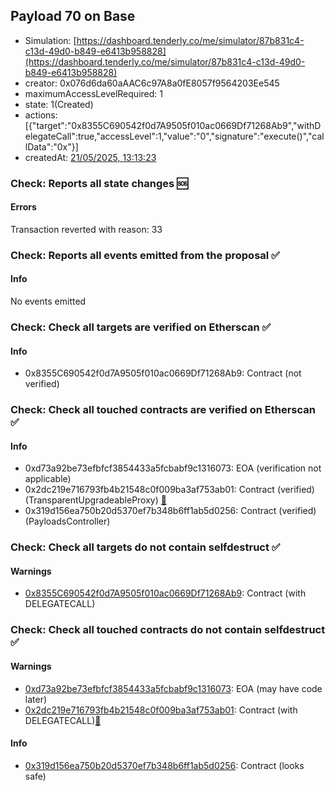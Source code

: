 ## Payload 70 on Base

- Simulation: [https://dashboard.tenderly.co/me/simulator/87b831c4-c13d-49d0-b849-e6413b958828](https://dashboard.tenderly.co/me/simulator/87b831c4-c13d-49d0-b849-e6413b958828)
- creator: 0x076d6da60aAAC6c97A8a0fE8057f9564203Ee545
- maximumAccessLevelRequired: 1
- state: 1(Created)
- actions: [{"target":"0x8355C690542f0d7A9505f010ac0669Df71268Ab9","withDelegateCall":true,"accessLevel":1,"value":"0","signature":"execute()","callData":"0x"}]
- createdAt: [21/05/2025, 13:13:23](https://basescan.org/tx/0xa398f101b950d690304caf4e5e68bd7b5e095b220e8e8e9225b285a2b2593c77)

### Check: Reports all state changes :sos:

#### Errors

Transaction reverted with reason: 33

### Check: Reports all events emitted from the proposal :white_check_mark:

#### Info

No events emitted

### Check: Check all targets are verified on Etherscan :white_check_mark:

#### Info

- 0x8355C690542f0d7A9505f010ac0669Df71268Ab9: Contract (not verified) 

### Check: Check all touched contracts are verified on Etherscan :white_check_mark:

#### Info

- 0xd73a92be73efbfcf3854433a5fcbabf9c1316073: EOA (verification not applicable)
- 0x2dc219e716793fb4b21548c0f009ba3af753ab01: Contract (verified) (TransparentUpgradeableProxy) [:ghost:](https://github.com/bgd-labs/aave-address-book "GovernanceV3Base.PAYLOADS_CONTROLLER")
- 0x319d156ea750b20d5370ef7b348b6ff1ab5d0256: Contract (verified) (PayloadsController) 

### Check: Check all targets do not contain selfdestruct :white_check_mark:

#### Warnings

- [0x8355C690542f0d7A9505f010ac0669Df71268Ab9](https://basescan.org/address/0x8355C690542f0d7A9505f010ac0669Df71268Ab9): Contract (with DELEGATECALL)

### Check: Check all touched contracts do not contain selfdestruct :white_check_mark:

#### Warnings

- [0xd73a92be73efbfcf3854433a5fcbabf9c1316073](https://basescan.org/address/0xd73a92be73efbfcf3854433a5fcbabf9c1316073): EOA (may have code later)
- [0x2dc219e716793fb4b21548c0f009ba3af753ab01](https://basescan.org/address/0x2dc219e716793fb4b21548c0f009ba3af753ab01): Contract (with DELEGATECALL)[:ghost:](https://github.com/bgd-labs/aave-address-book "GovernanceV3Base.PAYLOADS_CONTROLLER")

#### Info

- [0x319d156ea750b20d5370ef7b348b6ff1ab5d0256](https://basescan.org/address/0x319d156ea750b20d5370ef7b348b6ff1ab5d0256): Contract (looks safe)

